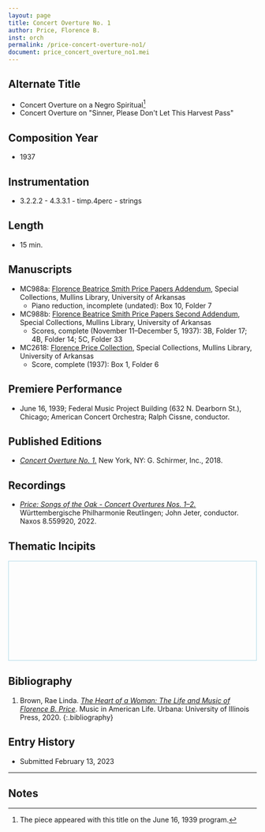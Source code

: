 ```yaml
---
layout: page
title: Concert Overture No. 1
author: Price, Florence B.
inst: orch
permalink: /price-concert-overture-no1/
document: price_concert_overture_no1.mei
---
```


## Alternate Title
- Concert Overture on a Negro Spiritual[^fn1]
- Concert Overture on "Sinner, Please Don't Let This Harvest Pass"

## Composition Year
- 1937

## Instrumentation
- 3.2.2.2 - 4.3.3.1 - timp.4perc - strings

## Length
- 15 min.

## Manuscripts
- MC988a: <a href="https://uark.as.atlas-sys.com/repositories/2/resources/1522" target="_blank">Florence Beatrice Smith Price Papers Addendum</a>, Special Collections, Mullins Library, University of Arkansas
    * Piano reduction, incomplete (undated): Box 10, Folder 7
- MC988b: <a href="https://uark.as.atlas-sys.com/repositories/2/resources/696/" target="_blank">Florence Beatrice Smith Price Papers Second Addendum</a>, Special Collections, Mullins Library, University of Arkansas
    * Scores, complete (November 11&ndash;December 5, 1937): 3B, Folder 17; 4B, Folder 14; 5C, Folder 33
- MC2618: <a href="https://uark.as.atlas-sys.com/repositories/2/resources/2618" target="_blank">Florence Price Collection</a>, Special Collections, Mullins Library, University of Arkansas
    * Score, complete (1937): Box 1, Folder 6

## Premiere Performance
- June 16, 1939; Federal Music Project Building (632 N. Dearborn St.), Chicago; American Concert Orchestra; Ralph Cissne, conductor.

## Published Editions
- <a href="https://www.wisemusicclassical.com/work/58908/Concert-Overture-No-1/" target="_blank">*Concert Overture No. 1.*</a> New York, NY: G. Schirmer, Inc., 2018.

## Recordings
- <a href="https://www.naxos.com/CatalogueDetail/?id=8.559920" target="_blank">*Price: Songs of the Oak - Concert Overtures Nos. 1&ndash;2.*</a> Württembergische Philharmonie Reutlingen; John Jeter, conductor. Naxos 8.559920, 2022.

## Thematic Incipits
<div>
  <div id="app" class="panel" style="border: 1px solid lightblue; min-height: 200px;"></div>
</div>

<script type="module">
  import 'https://www.verovio.org/javascript/app/verovio-app.js';

  const options = {
      defaultView: 'responsive', // default is 'responsive', alternative is 'document'
      defaultZoom: 3, // 0-7, default is 4
      enableResponsive: true, // default is true
      enableDocument: true, // default is true
  }

  // Create the app - here with an empty option object
  const app = new Verovio.App(document.getElementById("app"), options);

  // Load a file (MEI or MusicXML)
  fetch("{{site.baseurl}}/assets/mei/{{page.document}}")
      .then(function(response) {
          return response.text();
      })
      .then(function(text) {
          app.loadData(text);
      });

</script>

## Bibliography
1. Brown, Rae Linda. <a href="https://www.worldcat.org/title/1122800180" target="_blank">*The Heart of a Woman: The Life and Music of Florence B. Price*</a>. Music in American Life. Urbana: University of Illinois Press, 2020.
{:.bibliography}

## Entry History
- Submitted February 13, 2023

---
## Notes
[^fn1]: The piece appeared with this title on the June 16, 1939 program.
